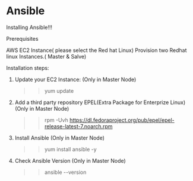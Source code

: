 # Ansible

Installing Ansible!!!

Prerequisites

AWS EC2 Instance( please select the Red hat Linux)
Provision two Redhat linux Instances.( Master & Salve) 

Installation steps:

1. Update your EC2 Instance: (Only in Master Node)
   >> yum update

2. Add a third party repository EPEL(Extra Package for Enterprize Linux) (Only in Master Node)

   >> rpm -Uvh https://dl.fedoraproject.org/pub/epel/epel-release-latest-7.noarch.rpm
   
3. Install Ansible (Only in Master Node)

   >> yum install ansible -y 

4. Check Ansible Version (Only in Master Node)
   >> ansible --version
